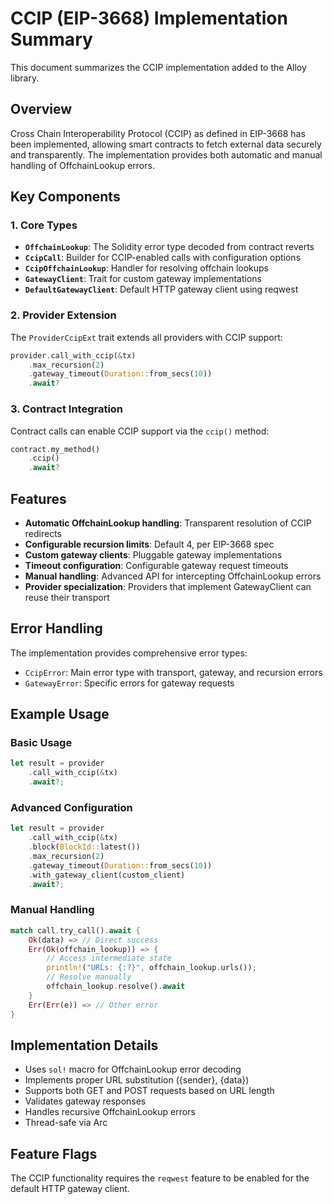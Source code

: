 # CCIP (EIP-3668) Implementation Summary

This document summarizes the CCIP implementation added to the Alloy library.

## Overview

Cross Chain Interoperability Protocol (CCIP) as defined in EIP-3668 has been implemented, allowing smart contracts to fetch external data securely and transparently. The implementation provides both automatic and manual handling of OffchainLookup errors.

## Key Components

### 1. Core Types

- **`OffchainLookup`**: The Solidity error type decoded from contract reverts
- **`CcipCall`**: Builder for CCIP-enabled calls with configuration options
- **`CcipOffchainLookup`**: Handler for resolving offchain lookups
- **`GatewayClient`**: Trait for custom gateway implementations
- **`DefaultGatewayClient`**: Default HTTP gateway client using reqwest

### 2. Provider Extension

The `ProviderCcipExt` trait extends all providers with CCIP support:

```rust
provider.call_with_ccip(&tx)
    .max_recursion(2)
    .gateway_timeout(Duration::from_secs(10))
    .await?
```

### 3. Contract Integration

Contract calls can enable CCIP support via the `ccip()` method:

```rust
contract.my_method()
    .ccip()
    .await?
```

## Features

- **Automatic OffchainLookup handling**: Transparent resolution of CCIP redirects
- **Configurable recursion limits**: Default 4, per EIP-3668 spec
- **Custom gateway clients**: Pluggable gateway implementations
- **Timeout configuration**: Configurable gateway request timeouts
- **Manual handling**: Advanced API for intercepting OffchainLookup errors
- **Provider specialization**: Providers that implement GatewayClient can reuse their transport

## Error Handling

The implementation provides comprehensive error types:
- `CcipError`: Main error type with transport, gateway, and recursion errors
- `GatewayError`: Specific errors for gateway requests

## Example Usage

### Basic Usage
```rust
let result = provider
    .call_with_ccip(&tx)
    .await?;
```

### Advanced Configuration
```rust
let result = provider
    .call_with_ccip(&tx)
    .block(BlockId::latest())
    .max_recursion(2)
    .gateway_timeout(Duration::from_secs(10))
    .with_gateway_client(custom_client)
    .await?;
```

### Manual Handling
```rust
match call.try_call().await {
    Ok(data) => // Direct success
    Err(Ok(offchain_lookup)) => {
        // Access intermediate state
        println!("URLs: {:?}", offchain_lookup.urls());
        // Resolve manually
        offchain_lookup.resolve().await
    }
    Err(Err(e)) => // Other error
}
```

## Implementation Details

- Uses `sol!` macro for OffchainLookup error decoding
- Implements proper URL substitution ({sender}, {data})
- Supports both GET and POST requests based on URL length
- Validates gateway responses
- Handles recursive OffchainLookup errors
- Thread-safe via Arc<dyn GatewayClient>

## Feature Flags

The CCIP functionality requires the `reqwest` feature to be enabled for the default HTTP gateway client.